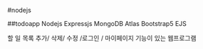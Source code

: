 #nodejs

##todoapp
Nodejs Expressjs MongoDB Atlas Bootstrap5 EJS

할 일 목록 추가/ 삭제/ 수정 /로그인 / 마이페이지 기능이 있는 웹프로그램
